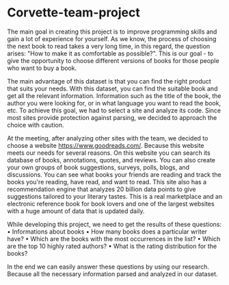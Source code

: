 # Corvette-team-project
The main goal in creating this project is to improve programming skills and gain a lot of experience for yourself. As we know, the process of choosing the next book to read takes a very long time, in this regard, the question arises: "How to make it as comfortable as possible?". This is our goal - to give the opportunity to choose different versions of books for those people who want to buy a book. 

The main advantage of this dataset is that you can find the right product that suits your needs. With this dataset, you can find the suitable book and get all the relevant information. Information such as the title of the book, the author you were looking for, or in what language you want to read the book, etc. To achieve this goal, we had to select a site and analyze its code. Since most sites provide protection against parsing, we decided to approach the choice with caution. 

At the meeting, after analyzing other sites with the team, we decided to choose a website https://www.goodreads.com/. Because this website meets our needs for several reasons. On this website you can search its database of books, annotations, quotes, and reviews. You can also create your own groups of book suggestions, surveys, polls, blogs, and discussions. You can see what books your friends are reading and track the books you're reading, have read, and want to read. This site also has a recommendation engine that analyzes 20 billion data points to give suggestions tailored to your literary tastes. This is a real marketplace and an electronic reference book for book lovers and one of the largest websites with a huge amount of data that is updated daily.  

While developing this project, we need to get the results of these questions: 
• Informations about books 
• How many books does a particular writer have? 
• Which are the books with the most occurrences in the list? 
• Which are the top 10 highly rated authors? 
• What is the rating distribution for the books?

In the end we can easily answer these questions by using our research. Because all the necessary information parsed and analyzed in our dataset.
